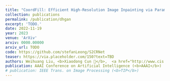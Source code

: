 ```yaml
---
title: "CoordFill: Efficient High-Resolution Image Inpainting via Parameterized Coordinate Querying"
collection: publications
permalink: /publication/dhgan
excerpt: 'TODO.'
date: 2022-11-19
year: 2023
venue: 'ArXiv'
arxiv: 0000.00000
arxiv_url: TODO
code: https://github.com/stefanLeong/S2CRNet
teaser: https://via.placeholder.com/150?text=TBD
authors: Weihuang Liu, <b>Xiaodong Cun 📮</b>,  <a href="http://www.cis.umac.mo/~cmpun/">Chi-Man Pun 📮</a>, <a href='https://menghanxia.github.io/'>Menghan Xia</a>, <a href='https://yzhang2016.github.io/yongnorriszhang.github.io/'>Yong Zhang</a>, and <a href="https://juewang725.github.io/">Jue Wang</a>
publication: AAAI Conference on Artificial Intelligence (<b>AAAI</b>)
# publication: IEEE Trans. on Image Processing (<b>TIP</b>)
---
```


<!-- This paper is about the number 3. The number 4 is left for future work. -->

<!-- [Download paper here](http://academicpages.github.io/files/paper3.pdf) -->
